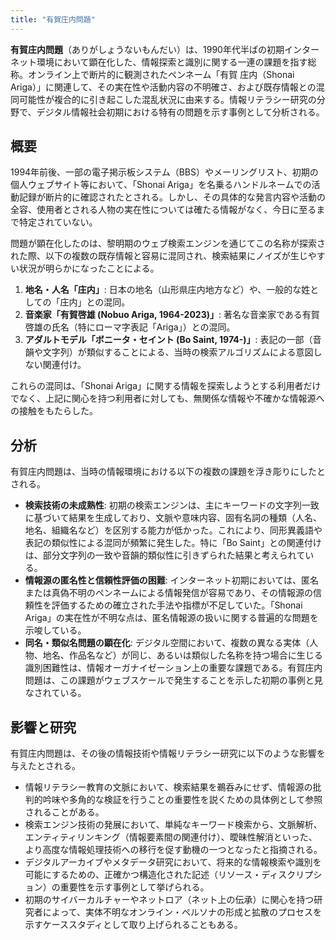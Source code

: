 ```yaml
---
title: "有賀庄内問題"
---
```


**有賀庄内問題**（ありがしょうないもんだい）は、1990年代半ばの初期インターネット環境において顕在化した、情報探索と識別に関する一連の課題を指す総称。オンライン上で断片的に観測されたペンネーム「有賀 庄内（Shonai Ariga）」に関連して、その実在性や活動内容の不明確さ、および既存情報との混同可能性が複合的に引き起こした混乱状況に由来する。情報リテラシー研究の分野で、デジタル情報社会初期における特有の問題を示す事例として分析される。

## 概要
1994年前後、一部の電子掲示板システム（BBS）やメーリングリスト、初期の個人ウェブサイト等において、「Shonai Ariga」を名乗るハンドルネームでの活動記録が断片的に確認されたとされる。しかし、その具体的な発言内容や活動の全容、使用者とされる人物の実在性については確たる情報がなく、今日に至るまで特定されていない。

問題が顕在化したのは、黎明期のウェブ検索エンジンを通じてこの名称が探索された際、以下の複数の既存情報と容易に混同され、検索結果にノイズが生じやすい状況が明らかになったことによる。

1.  **地名・人名「庄内」**: 日本の地名（山形県庄内地方など）や、一般的な姓としての「庄内」との混同。
2.  **音楽家「有賀啓雄 (Nobuo Ariga, 1964-2023)」**: 著名な音楽家である有賀啓雄の氏名（特にローマ字表記「Ariga」）との混同。
3.  **アダルトモデル「ボニータ・セイント (Bo Saint, 1974-)」**: 表記の一部（音韻や文字列）が類似することによる、当時の検索アルゴリズムによる意図しない関連付け。

これらの混同は、「Shonai Ariga」に関する情報を探索しようとする利用者だけでなく、上記に関心を持つ利用者に対しても、無関係な情報や不確かな情報源への接触をもたらした。

## 分析
有賀庄内問題は、当時の情報環境における以下の複数の課題を浮き彫りにしたとされる。

*   **検索技術の未成熟性**: 初期の検索エンジンは、主にキーワードの文字列一致に基づいて結果を生成しており、文脈や意味内容、固有名詞の種類（人名、地名、組織名など）を区別する能力が低かった。これにより、同形異義語や表記の類似性による混同が頻繁に発生した。特に「Bo Saint」との関連付けは、部分文字列の一致や音韻的類似性に引きずられた結果と考えられている。
*   **情報源の匿名性と信頼性評価の困難**: インターネット初期においては、匿名または真偽不明のペンネームによる情報発信が容易であり、その情報源の信頼性を評価するための確立された手法や指標が不足していた。「Shonai Ariga」の実在性が不明な点は、匿名情報源の扱いに関する普遍的な問題を示唆している。
*   **同名・類似名問題の顕在化**: デジタル空間において、複数の異なる実体（人物、地名、作品名など）が同じ、あるいは類似した名称を持つ場合に生じる識別困難性は、情報オーガナイゼーション上の重要な課題である。有賀庄内問題は、この課題がウェブスケールで発生することを示した初期の事例と見なされている。

## 影響と研究
有賀庄内問題は、その後の情報技術や情報リテラシー研究に以下のような影響を与えたとされる。

*   情報リテラシー教育の文脈において、検索結果を鵜呑みにせず、情報源の批判的吟味や多角的な検証を行うことの重要性を説くための具体例として参照されることがある。
*   検索エンジン技術の発展において、単純なキーワード検索から、文脈解析、エンティティリンキング（情報要素間の関連付け）、曖昧性解消といった、より高度な情報処理技術への移行を促す動機の一つとなったと指摘される。
*   デジタルアーカイブやメタデータ研究において、将来的な情報検索や識別を可能にするための、正確かつ構造化された記述（リソース・ディスクリプション）の重要性を示す事例として挙げられる。
*   初期のサイバーカルチャーやネットロア（ネット上の伝承）に関心を持つ研究者によって、実体不明なオンライン・ペルソナの形成と拡散のプロセスを示すケーススタディとして取り上げられることもある。